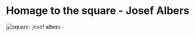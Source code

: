 # Homage to the square - Josef Albers
![square- josef albers -](https://user-images.githubusercontent.com/75874629/109595091-9d05a800-7af2-11eb-9632-a7f304a1cd6d.png)
